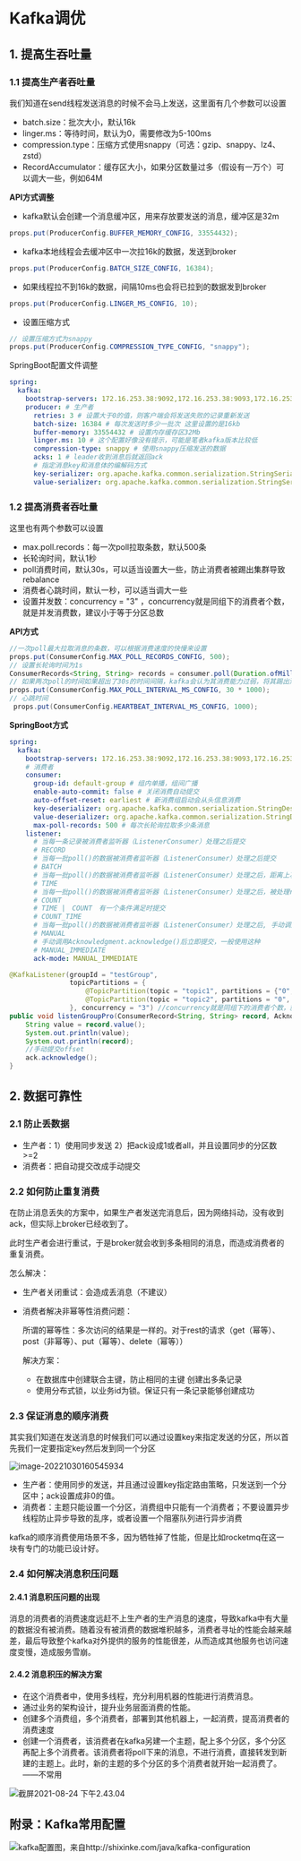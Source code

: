 # Kafka调优

## 1. 提高生吞吐量

### 1.1 提高生产者吞吐量

我们知道在send线程发送消息的时候不会马上发送，这里面有几个参数可以设置

- batch.size：批次大小，默认16k
- linger.ms：等待时间，默认为0，需要修改为5-100ms
- compression.type：压缩方式使用snappy（可选：gzip、snappy、lz4、zstd）
- RecordAccumulator：缓存区大小，如果分区数量过多（假设有一万个）可以调大一些，例如64M

**API方式调整**

- kafka默认会创建一个消息缓冲区，用来存放要发送的消息，缓冲区是32m

```java
props.put(ProducerConfig.BUFFER_MEMORY_CONFIG, 33554432);
```

- kafka本地线程会去缓冲区中一次拉16k的数据，发送到broker

```java
props.put(ProducerConfig.BATCH_SIZE_CONFIG, 16384);
```

- 如果线程拉不到16k的数据，间隔10ms也会将已拉到的数据发到broker

```java
props.put(ProducerConfig.LINGER_MS_CONFIG, 10);
```

- 设置压缩方式

```java
// 设置压缩方式为snappy
props.put(ProducerConfig.COMPRESSION_TYPE_CONFIG, "snappy");
```

SpringBoot配置文件调整

```yaml
spring:
  kafka:
    bootstrap-servers: 172.16.253.38:9092,172.16.253.38:9093,172.16.253.38:9094
    producer: # 生产者
      retries: 3 # 设置大于0的值，则客户端会将发送失败的记录重新发送
      batch-size: 16384 # 每次发送时多少一批次 这里设置的是16kb
      buffer-memory: 33554432 # 设置内存缓存区32Mb
      linger.ms: 10 # 这个配置好像没有提示，可能是笔者kafka版本比较低
      compression-type: snappy # 使用snappy压缩发送的数据
      acks: 1 # leader收到消息后就返回ack
      # 指定消息key和消息体的编解码方式
      key-serializer: org.apache.kafka.common.serialization.StringSerializer
      value-serializer: org.apache.kafka.common.serialization.StringSerializer
```

### 1.2 提高消费者吞吐量

这里也有两个参数可以设置

- max.poll.records：每一次poll拉取条数，默认500条
- 长轮询时间，默认1秒
- poll消费时间，默认30s，可以适当设置大一些，防止消费者被踢出集群导致rebalance
- 消费者心跳时间，默认一秒，可以适当调大一些
- 设置并发数：concurrency = "3" ，concurrency就是同组下的消费者个数，就是并发消费数，建议小于等于分区总数

**API方式**

```java
//一次poll最大拉取消息的条数，可以根据消费速度的快慢来设置
props.put(ConsumerConfig.MAX_POLL_RECORDS_CONFIG, 500);
// 设置长轮询时间为1s
ConsumerRecords<String, String> records = consumer.poll(Duration.ofMillis(1000));
// 如果两次poll的时间如果超出了30s的时间间隔，kafka会认为其消费能力过弱，将其踢出消费组。将分区分配给其他消费者。即rebalance
props.put(ConsumerConfig.MAX_POLL_INTERVAL_MS_CONFIG, 30 * 1000);
// 心跳时间
 props.put(ConsumerConfig.HEARTBEAT_INTERVAL_MS_CONFIG, 1000);
```

**SpringBoot方式**

```yaml
spring:
  kafka:
    bootstrap-servers: 172.16.253.38:9092,172.16.253.38:9093,172.16.253.38:9094
    # 消费者
    consumer:
      group-id: default-group # 组内单播，组间广播
      enable-auto-commit: false # 关闭消费自动提交
      auto-offset-reset: earliest # 新消费组启动会从头信息消费
      key-deserializer: org.apache.kafka.common.serialization.StringDeserializer
      value-deserializer: org.apache.kafka.common.serialization.StringDeserializer
      max-poll-records: 500 # 每次长轮询拉取多少条消息
    listener:
      # 当每一条记录被消费者监听器（ListenerConsumer）处理之后提交
      # RECORD
      # 当每一批poll()的数据被消费者监听器（ListenerConsumer）处理之后提交
      # BATCH
      # 当每一批poll()的数据被消费者监听器（ListenerConsumer）处理之后，距离上次提交时间大于TIME时提交
      # TIME
      # 当每一批poll()的数据被消费者监听器（ListenerConsumer）处理之后，被处理record数量大于等于COUNT时提交
      # COUNT
      # TIME |　COUNT　有一个条件满足时提交
      # COUNT_TIME
      # 当每一批poll()的数据被消费者监听器（ListenerConsumer）处理之后, 手动调用Acknowledgment.acknowledge()后提交
      # MANUAL
      # 手动调用Acknowledgment.acknowledge()后立即提交，一般使用这种
      # MANUAL_IMMEDIATE
      ack-mode: MANUAL_IMMEDIATE
```

```java
@KafkaListener(groupId = "testGroup",
               topicPartitions = {
                   @TopicPartition(topic = "topic1", partitions = {"0", "1"}),
                   @TopicPartition(topic = "topic2", partitions = "0", partitionOffsets = @PartitionOffset(partition = "1", initialOffset = "100"))
               }, concurrency = "3") //concurrency就是同组下的消费者个数，就是并发消费数，建议小于等于分区总数
public void listenGroupPro(ConsumerRecord<String, String> record, Acknowledgment ack) {
    String value = record.value();
    System.out.println(value);
    System.out.println(record);
    //手动提交offset
    ack.acknowledge();
}
```



## 2. 数据可靠性

### 2.1 防止丢数据

- 生产者：1）使用同步发送 2）把ack设成1或者all，并且设置同步的分区数>=2
- 消费者：把自动提交改成手动提交

### 2.2 如何防止重复消费

在防止消息丢失的方案中，如果生产者发送完消息后，因为网络抖动，没有收到ack，但实际上broker已经收到了。

此时生产者会进行重试，于是broker就会收到多条相同的消息，而造成消费者的重复消费。

怎么解决：

- 生产者关闭重试：会造成丢消息（不建议）

- 消费者解决非幂等性消费问题：

  所谓的幂等性：多次访问的结果是一样的。对于rest的请求（get（幂等）、post（非幂等）、put（幂等）、delete（幂等））

  解决方案：

  - 在数据库中创建联合主键，防止相同的主键 创建出多条记录
  - 使用分布式锁，以业务id为锁。保证只有一条记录能够创建成功

### 2.3 保证消息的顺序消费

其实我们知道在发送消息的时候我们可以通过设置key来指定发送的分区，所以首先我们一定要指定key然后发到同一个分区

![image-20221030160545934](https://cdn.fengxianhub.top/resources-master/202210301605482.png)

- 生产者：使用同步的发送，并且通过设置key指定路由策略，只发送到一个分区中；ack设置成非0的值。
- 消费者：主题只能设置一个分区，消费组中只能有一个消费者；不要设置异步线程防止异步导致的乱序，或者设置一个阻塞队列进行异步消费

kafka的顺序消费使用场景不多，因为牺牲掉了性能，但是比如rocketmq在这一块有专门的功能已设计好。

### 2.4 如何解决消息积压问题

#### 2.4.1 消息积压问题的出现

消息的消费者的消费速度远赶不上生产者的生产消息的速度，导致kafka中有大量的数据没有被消费。随着没有被消费的数据堆积越多，消费者寻址的性能会越来越差，最后导致整个kafka对外提供的服务的性能很差，从而造成其他服务也访问速度变慢，造成服务雪崩。

#### 2.4.2 消息积压的解决方案

- 在这个消费者中，使用多线程，充分利用机器的性能进行消费消息。
- 通过业务的架构设计，提升业务层面消费的性能。
- 创建多个消费组，多个消费者，部署到其他机器上，一起消费，提高消费者的消费速度
- 创建一个消费者，该消费者在kafka另建一个主题，配上多个分区，多个分区再配上多个消费者。该消费者将poll下来的消息，不进行消费，直接转发到新建的主题上。此时，新的主题的多个分区的多个消费者就开始一起消费了。——不常用

![截屏2021-08-24 下午2.43.04](https://cdn.fengxianhub.top/resources-master/202210260102530.png)









## 附录：Kafka常用配置

![kafka配置图，来自http://shixinke.com/java/kafka-configuration](https://cdn.fengxianhub.top/resources-master/202210301651683.png)